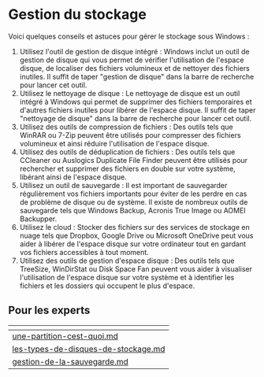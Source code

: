 # Gestion du stockage

Voici quelques conseils et astuces pour gérer le stockage sous Windows :

1. Utilisez l'outil de gestion de disque intégré : Windows inclut un outil de gestion de disque qui vous permet de vérifier l'utilisation de l'espace disque, de localiser des fichiers volumineux et de nettoyer des fichiers inutiles. Il suffit de taper "gestion de disque" dans la barre de recherche pour lancer cet outil.
2. Utilisez le nettoyage de disque : Le nettoyage de disque est un outil intégré à Windows qui permet de supprimer des fichiers temporaires et d'autres fichiers inutiles pour libérer de l'espace disque. Il suffit de taper "nettoyage de disque" dans la barre de recherche pour lancer cet outil.
3. Utilisez des outils de compression de fichiers : Des outils tels que WinRAR ou 7-Zip peuvent être utilisés pour compresser des fichiers volumineux et ainsi réduire l'utilisation de l'espace disque.
4. Utilisez des outils de déduplication de fichiers : Des outils tels que CCleaner ou Auslogics Duplicate File Finder peuvent être utilisés pour rechercher et supprimer des fichiers en double sur votre système, libérant ainsi de l'espace disque.
5. Utilisez un outil de sauvegarde : Il est important de sauvegarder régulièrement vos fichiers importants pour éviter de les perdre en cas de problème de disque ou de système. Il existe de nombreux outils de sauvegarde tels que Windows Backup, Acronis True Image ou AOMEI Backupper.
6. Utilisez le cloud : Stocker des fichiers sur des services de stockage en nuage tels que Dropbox, Google Drive ou Microsoft OneDrive peut vous aider à libérer de l'espace disque sur votre ordinateur tout en gardant vos fichiers accessibles à tout moment.
7. Utilisez des outils de gestion d'espace disque : Des outils tels que TreeSize, WinDirStat ou Disk Space Fan peuvent vous aider à visualiser l'utilisation de l'espace disque sur votre système et à identifier les fichiers et les dossiers qui occupent le plus d'espace.

## Pour les experts

<table data-card-size="large" data-view="cards"><thead><tr><th data-card-target data-type="content-ref"></th></tr></thead><tbody><tr><td><a href="gestion-du-stockage/une-partition-cest-quoi.md">une-partition-cest-quoi.md</a></td></tr><tr><td><a href="gestion-du-stockage/les-types-de-disques-de-stockage.md">les-types-de-disques-de-stockage.md</a></td></tr><tr><td><a href="gestion-du-stockage/gestion-de-la-sauvegarde.md">gestion-de-la-sauvegarde.md</a></td></tr></tbody></table>

